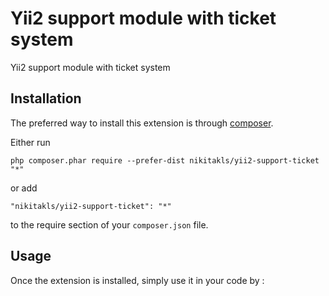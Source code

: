 Yii2 support module with ticket system
======================================
Yii2 support module with ticket system

Installation
------------

The preferred way to install this extension is through [composer](http://getcomposer.org/download/).

Either run

```
php composer.phar require --prefer-dist nikitakls/yii2-support-ticket "*"
```

or add

```
"nikitakls/yii2-support-ticket": "*"
```

to the require section of your `composer.json` file.


Usage
-----

Once the extension is installed, simply use it in your code by  :

```php

```